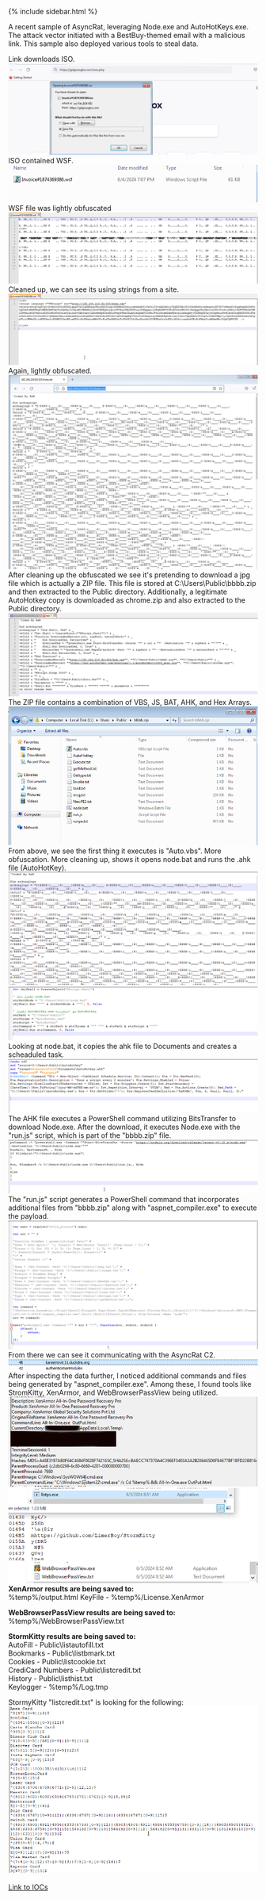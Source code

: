 {% include sidebar.html %}

A recent sample of AsyncRat, leveraging Node.exe and AutoHotKeys.exe. The attack vector initiated with a BestBuy-themed email with a malicious link. This sample also deployed various tools to steal data.


Link downloads ISO.
<a href="Screenshots/AsyncRat1.png"> 
<img src="Screenshots/AsyncRat1.png">
</a>
<br>
ISO contained WSF.
<a href="Screenshots/AsyncRat2.png"> 
<img src="Screenshots/AsyncRat2.png">
</a>
<br>
WSF file was lightly obfuscated
<a href="Screenshots/AsyncRat3.png"> 
<img src="Screenshots/AsyncRat3.png">
</a>
<br>
Cleaned up, we can see its using strings from a site.
<a href="Screenshots/AsyncRat4.png"> 
<img src="Screenshots/AsyncRat4.png">
</a>
<br>
Again, lightly obfuscated.
<a href="Screenshots/AsyncRat5.png"> 
<img src="Screenshots/AsyncRat5.png">
</a>
<br>
After cleaning up the obfuscated we see it's pretending to download a jpg file which is actually a ZIP file. This file is stored at C:\Users\Public\bbbb.zip and then extracted to the Public directory. Additionally, a legitimate AutoHotkey copy is downloaded as chrome.zip and also extracted to the Public directory.
<a href="Screenshots/AsyncRat6.png"> 
<img src="Screenshots/AsyncRat6.png">
</a>
<br>
The ZIP file contains a combination of VBS, JS, BAT, AHK, and Hex Arrays.
<a href="Screenshots/AsyncRat7.png"> 
<img src="Screenshots/AsyncRat7.png">
</a>
<br>
From above, we see the first thing it executes is "Auto.vbs". More obfuscation. More cleaning up, shows it opens node.bat and runs the .ahk file (AutoHotKey).
<a href="Screenshots/AsyncRat8.png"> 
<img src="Screenshots/AsyncRat8.png">
</a>
<a href="Screenshots/AsyncRat9.png"> 
<img src="Screenshots/AsyncRat9.png">
</a>
<br>
Looking at node.bat, it copies the ahk file to Documents and creates a scheaduled task.
<a href="Screenshots/AsyncRat10.png"> 
<img src="Screenshots/AsyncRat10.png">
</a>
<br>
The AHK file executes a PowerShell command utilizing BitsTransfer to download Node.exe. After the download, it executes Node.exe with the "run.js" script, which is part of the "bbbb.zip" file.
<a href="Screenshots/AsyncRat11.png"> 
<img src="Screenshots/AsyncRat11.png">
</a>
<br>
The "run.js" script generates a PowerShell command that incorporates additional files from "bbbb.zip" along with "aspnet_compiler.exe" to execute the payload.
<a href="Screenshots/AsyncRat12.png"> 
<img src="Screenshots/AsyncRat12.png">
</a>
<br>
From there we can see it communicating with the AsyncRat C2.
<a href="Screenshots/AsyncRat17.png"> 
<img src="Screenshots/AsyncRat17.png">
</a>
<br>
After inspecting the data further, I noticed additional commands and files being generated by "aspnet_compiler.exe". Among these, I found tools like StromKitty, XenArmor, and WebBrowserPassView being utilized.
<a href="Screenshots/AsyncRat13.png"> 
<img src="Screenshots/AsyncRat13.png">
</a>
<a href="Screenshots/AsyncRat14.png"> 
<img src="Screenshots/AsyncRat14.png">
</a>
<a href="Screenshots/AsyncRat18.png"> 
<img src="Screenshots/AsyncRat18.png">
</a>
<br>
<b>XenArmor results are being saved to:</b>
<br>
%temp%/output.html
KeyFile - %temp%/License.XenArmor

<b>WebBrowserPassView results are being saved to:</b>
<br>%temp%/WebBrowserPassView.txt


<b>StormKitty results are being saved to:</b>
<br>AutoFill - Public\listautofill.txt
<br>Bookmarks - Public\listbmark.txt
<br>Cookies - Public\listcookie.txt
<br>CrediCard Numbers - Public\listcredit.txt
<br>History - Public\listhist.txt 
<br>Keylogger - %temp%/Log.tmp


StormyKitty "listcredit.txt" is looking for the following: 
<a href="Screenshots/AsyncRat16.png"> 
<img src="Screenshots/AsyncRat16.png">
</a>
<br>
<br>
<a href="https://github.com/mcsx03/mcsx03.github.io/blob/main/IOCs/2024_06_05_AsyncRat">Link to IOCs</a>
<br>